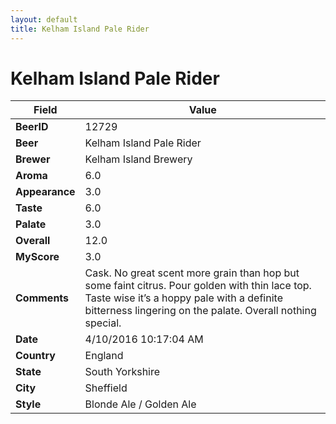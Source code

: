```yaml
---
layout: default
title: Kelham Island Pale Rider
---
```


# Kelham Island Pale Rider

| Field         | Value     |
|---------------|-----------|
| **BeerID** | 12729 |
| **Beer** | Kelham Island Pale Rider |
| **Brewer** | Kelham Island Brewery |
| **Aroma** | 6.0 |
| **Appearance** | 3.0 |
| **Taste** | 6.0 |
| **Palate** | 3.0 |
| **Overall** | 12.0 |
| **MyScore** | 3.0 |
| **Comments** | Cask. No great scent more grain than hop but some faint citrus. Pour golden with thin lace top. Taste wise it’s a hoppy pale with a definite bitterness lingering on the palate. Overall nothing special. |
| **Date** | 4/10/2016 10:17:04 AM |
| **Country** | England |
| **State** | South Yorkshire |
| **City** | Sheffield |
| **Style** | Blonde Ale / Golden Ale |
